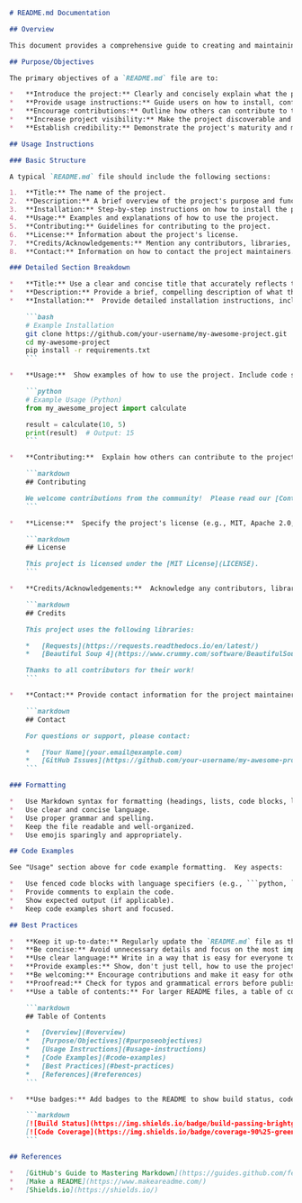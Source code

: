 ```markdown
# README.md Documentation

## Overview

This document provides a comprehensive guide to creating and maintaining effective `README.md` files for software projects. A well-crafted `README.md` is crucial for attracting users, contributors, and developers to your project. It serves as the first point of contact and provides essential information about the project's purpose, usage, and contribution guidelines.

## Purpose/Objectives

The primary objectives of a `README.md` file are to:

*   **Introduce the project:** Clearly and concisely explain what the project does.
*   **Provide usage instructions:** Guide users on how to install, configure, and use the project.
*   **Encourage contributions:** Outline how others can contribute to the project.
*   **Increase project visibility:** Make the project discoverable and understandable.
*   **Establish credibility:** Demonstrate the project's maturity and maintainability.

## Usage Instructions

### Basic Structure

A typical `README.md` file should include the following sections:

1.  **Title:** The name of the project.
2.  **Description:** A brief overview of the project's purpose and functionality.
3.  **Installation:** Step-by-step instructions on how to install the project.
4.  **Usage:** Examples and explanations of how to use the project.
5.  **Contributing:** Guidelines for contributing to the project.
6.  **License:** Information about the project's license.
7.  **Credits/Acknowledgements:** Mention any contributors, libraries, or resources used.
8.  **Contact:** Information on how to contact the project maintainers.

### Detailed Section Breakdown

*   **Title:** Use a clear and concise title that accurately reflects the project's name. (e.g., `# My Awesome Project`)
*   **Description:** Provide a brief, compelling description of what the project does and why it's useful.  Focus on the problem it solves or the value it provides.  (e.g., "My Awesome Project is a library for simplifying complex calculations.")
*   **Installation:**  Provide detailed installation instructions, including any prerequisites (e.g., specific operating systems, software dependencies, or environment variables).  Use code blocks for commands.

    ```bash
    # Example Installation
    git clone https://github.com/your-username/my-awesome-project.git
    cd my-awesome-project
    pip install -r requirements.txt
    ```

*   **Usage:**  Show examples of how to use the project. Include code snippets to illustrate common use cases.  Explain the purpose of each code block and the expected output.

    ```python
    # Example Usage (Python)
    from my_awesome_project import calculate

    result = calculate(10, 5)
    print(result)  # Output: 15
    ```

*   **Contributing:**  Explain how others can contribute to the project. Include information about coding style, testing, and the pull request process.  Link to a separate `CONTRIBUTING.md` file if the guidelines are extensive.

    ```markdown
    ## Contributing

    We welcome contributions from the community!  Please read our [Contributing Guidelines](CONTRIBUTING.md) for more information.
    ```

*   **License:**  Specify the project's license (e.g., MIT, Apache 2.0, GPL). Include a link to the full license text.

    ```markdown
    ## License

    This project is licensed under the [MIT License](LICENSE).
    ```

*   **Credits/Acknowledgements:**  Acknowledge any contributors, libraries, or resources used in the project.  Give credit where credit is due.

    ```markdown
    ## Credits

    This project uses the following libraries:

    *   [Requests](https://requests.readthedocs.io/en/latest/)
    *   [Beautiful Soup 4](https://www.crummy.com/software/BeautifulSoup/bs4/doc/)

    Thanks to all contributors for their work!
    ```

*   **Contact:** Provide contact information for the project maintainers. This could include email addresses, GitHub usernames, or links to communication channels (e.g., Slack, Discord).

    ```markdown
    ## Contact

    For questions or support, please contact:

    *   [Your Name](your.email@example.com)
    *   [GitHub Issues](https://github.com/your-username/my-awesome-project/issues)
    ```

### Formatting

*   Use Markdown syntax for formatting (headings, lists, code blocks, links, images).
*   Use clear and concise language.
*   Use proper grammar and spelling.
*   Keep the file readable and well-organized.
*   Use emojis sparingly and appropriately.

## Code Examples

See "Usage" section above for code example formatting.  Key aspects:

*   Use fenced code blocks with language specifiers (e.g., ```python, ```bash, ```javascript).
*   Provide comments to explain the code.
*   Show expected output (if applicable).
*   Keep code examples short and focused.

## Best Practices

*   **Keep it up-to-date:** Regularly update the `README.md` file as the project evolves.
*   **Be concise:** Avoid unnecessary details and focus on the most important information.
*   **Use clear language:** Write in a way that is easy for everyone to understand.
*   **Provide examples:** Show, don't just tell, how to use the project.
*   **Be welcoming:** Encourage contributions and make it easy for others to get involved.
*   **Proofread:** Check for typos and grammatical errors before publishing.
*   **Use a table of contents:** For larger README files, a table of contents can help users navigate the document.

    ```markdown
    ## Table of Contents

    *   [Overview](#overview)
    *   [Purpose/Objectives](#purposeobjectives)
    *   [Usage Instructions](#usage-instructions)
    *   [Code Examples](#code-examples)
    *   [Best Practices](#best-practices)
    *   [References](#references)
    ```

*   **Use badges:** Add badges to the README to show build status, code coverage, and other relevant information.  Shields.io is a popular service for generating badges.

    ```markdown
    [![Build Status](https://img.shields.io/badge/build-passing-brightgreen)](https://example.com/build)
    [![Code Coverage](https://img.shields.io/badge/coverage-90%25-green)](https://example.com/coverage)
    ```

## References

*   [GitHub's Guide to Mastering Markdown](https://guides.github.com/features/mastering-markdown/)
*   [Make a README](https://www.makeareadme.com/)
*   [Shields.io](https://shields.io/)
```